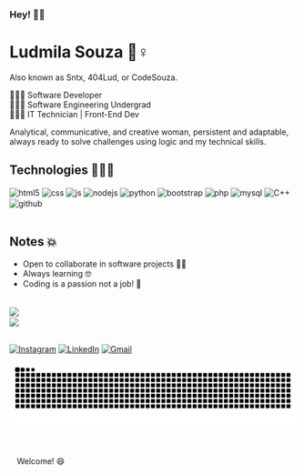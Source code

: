 ### Hey! 👋🏻
# Ludmila Souza  💜♀️
Also known as Sntx, 404Lud, or CodeSouza.

👩🏻‍💻 Software Developer\
👩🏻‍💻 Software Engineering Undergrad\
👩🏻‍💻 IT Technician | Front-End Dev

Analytical, communicative, and creative woman, persistent and adaptable, always ready to solve challenges using logic and my technical skills.

## Technologies 🦸🏻‍♂️

<div style="display: inline_block">
  <img align="center" alt="html5" src="https://img.shields.io/badge/HTML5-E34F26?style=for-the-badge&logo=html5&logoColor=white" />
  <img align="center" alt="css" src="https://img.shields.io/badge/CSS3-1572B6?style=for-the-badge&logo=css3&logoColor=white" />
  <img align="center" alt="js" src="https://img.shields.io/badge/JavaScript-F7DF1E?style=for-the-badge&logo=javascript&logoColor=black" />
  <img align="center" alt="nodejs" src="https://img.shields.io/badge/Node.js-43853D?style=for-the-badge&logo=node.js&logoColor=white" />
  <img align="center" alt="python" src="https://img.shields.io/badge/Python-3776AB?style=for-the-badge&logo=python&logoColor=white" />
  <img align="center" alt="bootstrap" src="https://img.shields.io/badge/Bootstrap-563D7C?style=for-the-badge&logo=bootstrap&logoColor=white" />
  <img align="center" alt="php" src= "https://img.shields.io/badge/PHP-777BB4?style=for-the-badge&logo=php&logoColor=white" />
  <img align="center" alt="mysql" src= "https://img.shields.io/badge/MySQL-00000F?style=for-the-badge&logo=mysql&logoColor=white" />
  <img align="center" alt="C++" src= "https://img.shields.io/badge/C%2B%2B-00599C?style=for-the-badge&logo=c%2B%2B&logoColor=white" />
  <img align="center" alt="github" src= "https://img.shields.io/badge/GitHub-100000?style=for-the-badge&logo=github&logoColor=white" />
</div><br/>

## Notes 💥
- Open to collaborate in software projects 🤘🏻
- Always learning 🤓
- Coding is a passion not a job! 🤖

<!--
## Reach me out! 🫣
👩🏻 - <portfolio>
🐮 - <site>
-->
</br>

<div>
<img align="center"  src="https://github-readme-stats.vercel.app/api?username=LuuhSNTX&theme=midnight-purple&show_icons=true" height="150">
  </br>

<img align="center" src="https://github-readme-stats.vercel.app/api/top-langs/?username=LuuhSNTX&theme=midnight-purple&layout=compact" height="150">

</div>

</br>

[![Instagram](https://img.shields.io/badge/Instagram-E4405F?style=for-the-badge&logo=instagram&logoColor=white)](https://instagram.com/sujeitoprogramador)
[![LinkedIn](https://img.shields.io/badge/LinkedIn-0077B5?style=for-the-badge&logo=linkedin&logoColor=white)]()
[![Gmail](https://img.shields.io/badge/Gmail-D14836?style=for-the-badge&logo=gmail&logoColor=white)]()

 <picture>
  <source media="(prefers-color-scheme: dark)" srcset="https://raw.githubusercontent.com/LuuhSNTX/LuuhSNTX/output/github-contribution-grid-snake-dark.svg">
  <source media="(prefers-color-scheme: light)" srcset="https://raw.githubusercontent.com/LuuhSNTX/LuuhSNTX/output/github-contribution-grid-snake.svg">
  <img alt="github contribution grid snake animation" src="https://raw.githubusercontent.com/LuuhSNTX/LuuhSNTX/output/github-contribution-grid-snake.svg">
</picture>
  
</div>
<br><br><br><br>
ㅤWelcome! 😄

<!--
Here are some ideas to get you started:

- 🔭 I’m currently working on ...
- 🌱 I’m currently learning ...
- 👯 I’m looking to collaborate on ...
- 🤔 I’m looking for help with ...
- 💬 Ask me about ...
- 📫 How to reach me: ...
- 😄 Pronouns: ...
- ⚡ Fun fact: ...
-->


